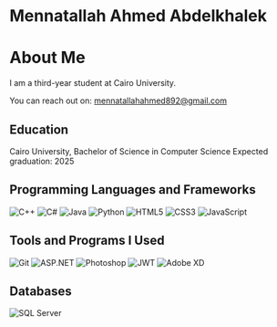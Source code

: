 # Mennatallah Ahmed Abdelkhalek

# About Me

I am a third-year student at Cairo University.

You can reach out on: mennatallahahmed892@gmail.com
## Education

Cairo University, Bachelor of Science in Computer Science 
Expected graduation: 2025

## Programming Languages and Frameworks

![C++](https://img.shields.io/badge/C++-00599C?style=flat&logo=c%2B%2B&logoColor=white)
![C#](https://img.shields.io/badge/C%23-239120?style=flat&logo=c-sharp&logoColor=white)
![Java](https://img.shields.io/badge/Java-ED8B00?style=flat&logo=java&logoColor=white)
![Python](https://img.shields.io/badge/Python-3776AB?style=flat&logo=python&logoColor=white)
![HTML5](https://img.shields.io/badge/HTML5-E34F26?style=flat&logo=html5&logoColor=white)
![CSS3](https://img.shields.io/badge/CSS3-1572B6?style=flat&logo=css3&logoColor=white)
![JavaScript](https://img.shields.io/badge/JavaScript-F7DF1E?style=flat&logo=javascript&logoColor=black)

## Tools and Programs I Used
![Git](https://img.shields.io/badge/Git-F05032?style=flat&logo=git&logoColor=white)
![ASP.NET](https://img.shields.io/badge/ASP.NET-512BD4?style=flat&logo=dotnet&logoColor=white)
![Photoshop](https://img.shields.io/badge/Photoshop-31A8FF?style=flat&logo=adobe-photoshop&logoColor=white)
![JWT](https://img.shields.io/badge/JWT-000000?style=flat&logo=json-web-tokens&logoColor=white)
![Adobe XD](https://img.shields.io/badge/Adobe%20XD-FF61F6?style=flat&logo=adobe-xd&logoColor=white)

## Databases
![SQL Server](https://img.shields.io/badge/SQL%20Server-CC2927?style=flat-square&logo=microsoft-sql-server&logoColor=white)

